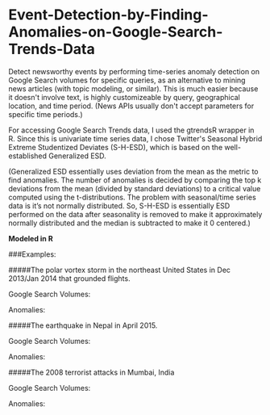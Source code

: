 # Event-Detection-by-Finding-Anomalies-on-Google-Search-Trends-Data
Detect newsworthy events by performing time-series anomaly detection on Google Search volumes for specific queries, as an alternative to mining news articles (with topic modeling, or similar). This is much easier because it doesn't involve text, is highly customizeable by query, geographical location, and time period. (News APIs usually don't accept parameters for specific time periods.) 

For accessing Google Search Trends data, I used the gtrendsR wrapper in R. Since this is univariate time series data, I chose Twitter's Seasonal Hybrid Extreme Studentized Deviates (S-H-ESD), which is based on the well-established Generalized ESD.

(Generalized ESD essentially uses deviation from the mean as the metric to find anomalies. The number of anomalies is decided by comparing the top k deviations from the mean (divided by standard deviations) to a critical value computed using the t-distributions. The problem with seasonal/time series data is it’s not normally distributed. So, S-H-ESD is essentially ESD performed on the data after seasonality is removed to make it approximately normally distributed and the median is subtracted to make it 0 centered.)

**Modeled in R**

###Examples:

#####The polar vortex storm in the northeast United States in Dec 2013/Jan 2014 that grounded flights.

Google Search Volumes:


Anomalies:

#####The earthquake in Nepal in April 2015.

Google Search Volumes:

Anomalies:

#####The 2008 terrorist attacks in Mumbai, India

Google Search Volumes:

Anomalies:





